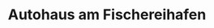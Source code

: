 ---
title: "Autohaus am Fischereihafen"
url: /rostock/autohaus-am-fischereihafen/
shop: Autowerkstatt
---